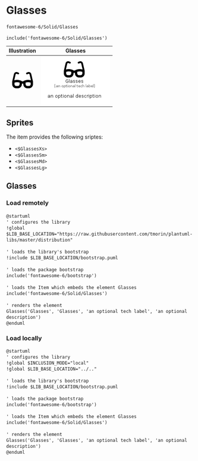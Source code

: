 # Glasses


```text
fontawesome-6/Solid/Glasses
```

```text
include('fontawesome-6/Solid/Glasses')
```



| Illustration | Glasses |
| :---: | :---: |
| ![illustration for Illustration](../../fontawesome-6/Solid/Glasses.png) | ![illustration for Glasses](../../fontawesome-6/Solid/Glasses.Local.png) |



## Sprites
The item provides the following sriptes:

- `<$GlassesXs>`
- `<$GlassesSm>`
- `<$GlassesMd>`
- `<$GlassesLg>`





## Glasses

### Load remotely
```plantuml
@startuml
' configures the library
!global $LIB_BASE_LOCATION="https://raw.githubusercontent.com/tmorin/plantuml-libs/master/distribution"

' loads the library's bootstrap
!include $LIB_BASE_LOCATION/bootstrap.puml

' loads the package bootstrap
include('fontawesome-6/bootstrap')

' loads the Item which embeds the element Glasses
include('fontawesome-6/Solid/Glasses')

' renders the element
Glasses('Glasses', 'Glasses', 'an optional tech label', 'an optional description')
@enduml
```

### Load locally
```plantuml
@startuml
' configures the library
!global $INCLUSION_MODE="local"
!global $LIB_BASE_LOCATION="../.."

' loads the library's bootstrap
!include $LIB_BASE_LOCATION/bootstrap.puml

' loads the package bootstrap
include('fontawesome-6/bootstrap')

' loads the Item which embeds the element Glasses
include('fontawesome-6/Solid/Glasses')

' renders the element
Glasses('Glasses', 'Glasses', 'an optional tech label', 'an optional description')
@enduml
```

